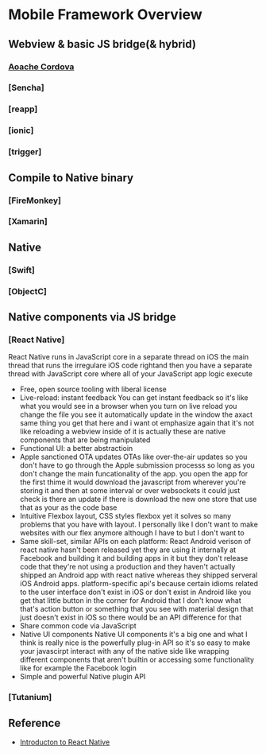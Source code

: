 # Mobile Framework Overview

## Webview & basic JS bridge(& hybrid)

### [Aoache Cordova](https://en.wikipedia.org/wiki/Apache_Cordova)

### [Sencha]

### [reapp]

### [ionic]

### [trigger]

## Compile to Native binary

### [FireMonkey]

### [Xamarin]

## Native

### [Swift]

### [ObjectC]

## Native components via JS bridge

### [React Native]

  React Native runs in JavaScript core in a separate thread on iOS the main thread that runs the irregulare iOS code rightand then you have a separate thread with JavaScript core where all of your JavaScript app logic execute

- Free, open source tooling with liberal license
- Live-reload: instant feedback
  You can get instant feedback so it's like what you would see in a browser when you turn on live reload you change the file you see it automatically update in the window the axact same thing you get that here and i want ot emphasize again that it's not like reloading a webview inside of it is actually these are native components that are being manipulated
- Functional UI: a better abstractioin
- Apple sanctioned OTA updates
  OTAs like over-the-air updates so you don't have to go through the Apple submission processs so long as you don't change the main funcationality of the app. you open the app for the first thime it would download the javascript from wherever you're storing it and then at some interval or over websockets it could just check is there an update if there is download the new one store that use that as your as the code base
- Intuitive Flexbox layout, CSS styles
  flexbox yet it solves so many problems that you have with layout. I personally like I don't want to make websites with our flex anymore although I have to but I don't want to
- Same skill-set, similar APIs on each platform: React
  Android verison of react native hasn't been released yet they are using it internally at Facebook and building it and building apps in it but they don't release code that they're not using a production and they haven't actually shipped an Android app with react native whereas they shipped serveral iOS Android apps.
  platform-specific api's because certain idioms related to the user interface don't exist in iOS or don't exist in Android like you get that little button in the corner for Android that I don't know what that's action button or something that you see with material design that just doesn't exist in iOS so there would be an API difference for that
- Share common code via JavaScript
- Native UI components
  Native UI components it's a big one and what I think is really nice is the powerfully plug-in API so it's so easy to make your javascirpt interact with any of the native side like wrapping different components that aren't builtin or accessing some functionality like for example the Facebook login
- Simple and powerful Native plugin API

### [Tutanium]

## Reference

- [Introducton to React Native](http://brentvatne.ca/react-native-intro-talk/)
